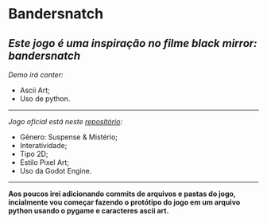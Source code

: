 # Bandersnatch
*Este jogo é uma inspiração no filme black mirror: bandersnatch*
---
*Demo irá conter:*
- Ascii Art;
- Uso de python.
---
*Jogo oficial está neste [repositório](https://github.com/PedroJunior1630/BandersnatchOficial.git):*
- Gênero: Suspense & Mistério;
- Interatividade;
- Tipo 2D;
- Estilo Pixel Art;
- Uso da Godot Engine.
***
**Aos poucos irei adicionando commits de arquivos e pastas do jogo, incialmente vou começar fazendo o protótipo do jogo em um arquivo python usando o pygame e caracteres ascii art.**
